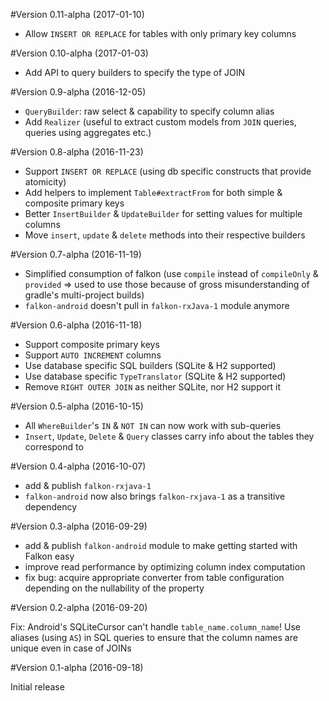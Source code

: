 #Version 0.11-alpha (2017-01-10)
- Allow `INSERT OR REPLACE` for tables with only primary key columns

#Version 0.10-alpha (2017-01-03)
- Add API to query builders to specify the type of JOIN

#Version 0.9-alpha (2016-12-05)
- `QueryBuilder`: raw select & capability to specify column alias
- Add `Realizer` (useful to extract custom models from `JOIN` queries, queries using aggregates etc.)

#Version 0.8-alpha (2016-11-23)
- Support `INSERT OR REPLACE` (using db specific constructs that provide atomicity)
- Add helpers to implement `Table#extractFrom` for both simple & composite primary keys
- Better `InsertBuilder` & `UpdateBuilder` for setting values for multiple columns
- Move `insert`, `update` & `delete` methods into their respective builders

#Version 0.7-alpha (2016-11-19)
- Simplified consumption of falkon (use `compile` instead of `compileOnly` & `provided` => used to use those because of gross misunderstanding of gradle's multi-project builds)
- `falkon-android` doesn't pull in `falkon-rxJava-1` module anymore

#Version 0.6-alpha (2016-11-18)
- Support composite primary keys
- Support `AUTO INCREMENT` columns
- Use database specific SQL builders (SQLite & H2 supported)
- Use database specific `TypeTranslator` (SQLite & H2 supported)
- Remove `RIGHT OUTER JOIN` as neither SQLite, nor H2 support it

#Version 0.5-alpha (2016-10-15)
- All `WhereBuilder`'s `IN` & `NOT IN` can now work with sub-queries
- `Insert`, `Update`, `Delete` & `Query` classes carry info about the tables they correspond to

#Version 0.4-alpha (2016-10-07)
- add & publish `falkon-rxjava-1`
- `falkon-android` now also brings `falkon-rxjava-1` as a transitive dependency

#Version 0.3-alpha (2016-09-29)
- add & publish `falkon-android` module to make getting started with Falkon easy
- improve read performance by optimizing column index computation
- fix bug: acquire appropriate converter from table configuration depending on the nullability of the property

#Version 0.2-alpha (2016-09-20)

Fix: Android's SQLiteCursor can't handle `table_name.column_name`! Use aliases (using `AS`) in SQL queries to ensure that the column names are unique even in case of JOINs

#Version 0.1-alpha (2016-09-18)

Initial release
